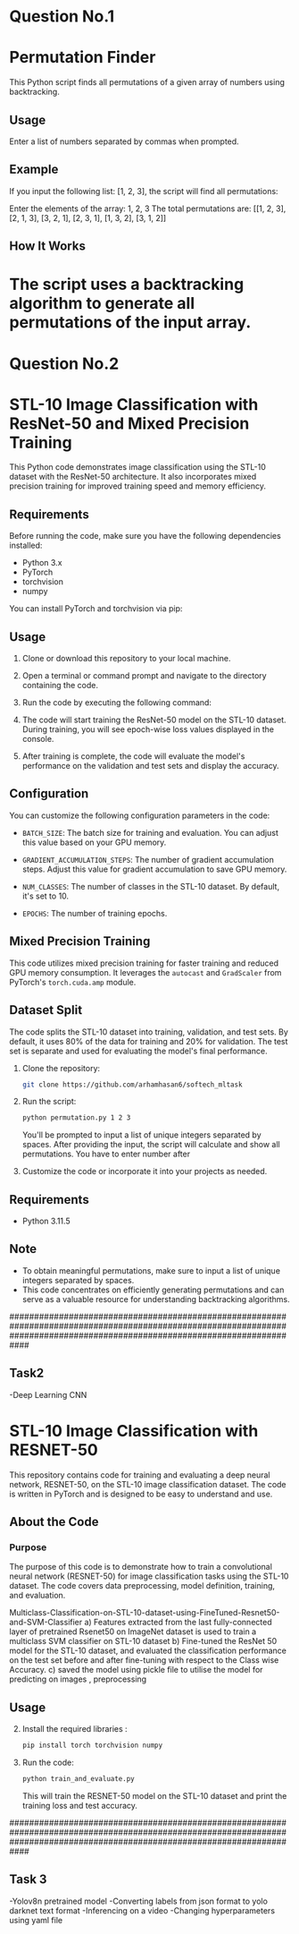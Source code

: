 # Question No.1
# Permutation Finder

 

This Python script finds all permutations of a given array of numbers using backtracking.

 

## Usage

 

Enter a list of numbers separated by commas when prompted.

 

## Example

 

If you input the following list: [1, 2, 3], the script will find all permutations:

 

Enter the elements of the array: 1, 2, 3
The total permutations are: [[1, 2, 3], [2, 1, 3], [3, 2, 1], [2, 3, 1], [1, 3, 2], [3, 1, 2]]

 

## How It Works

 

The script uses a backtracking algorithm to generate all permutations of the input array.
=================================================================================================================================================================

 

# Question No.2

 

# STL-10 Image Classification with ResNet-50 and Mixed Precision Training

 

This Python code demonstrates image classification using the STL-10 dataset with the ResNet-50 architecture. It also incorporates mixed precision training for improved training speed and memory efficiency.

 

## Requirements

 

Before running the code, make sure you have the following dependencies installed:

 

- Python 3.x
- PyTorch
- torchvision
- numpy

 

You can install PyTorch and torchvision via pip:

 

 

## Usage

 

1. Clone or download this repository to your local machine.

 

2. Open a terminal or command prompt and navigate to the directory containing the code.

 

3. Run the code by executing the following command:

 

4. The code will start training the ResNet-50 model on the STL-10 dataset. During training, you will see epoch-wise loss values displayed in the console.

 

5. After training is complete, the code will evaluate the model's performance on the validation and test sets and display the accuracy.

 

## Configuration

 

You can customize the following configuration parameters in the code:

 

- `BATCH_SIZE`: The batch size for training and evaluation. You can adjust this value based on your GPU memory.

 

- `GRADIENT_ACCUMULATION_STEPS`: The number of gradient accumulation steps. Adjust this value for gradient accumulation to save GPU memory.

 

- `NUM_CLASSES`: The number of classes in the STL-10 dataset. By default, it's set to 10.

 

- `EPOCHS`: The number of training epochs.

 

## Mixed Precision Training

 

This code utilizes mixed precision training for faster training and reduced GPU memory consumption. It leverages the `autocast` and `GradScaler` from PyTorch's `torch.cuda.amp` module.

 

## Dataset Split

 

The code splits the STL-10 dataset into training, validation, and test sets. By default, it uses 80% of the data for training and 20% for validation. The test set is separate and used for evaluating the model's final performance.
1. Clone the repository:

   ```bash
   git clone https://github.com/arhamhasan6/softech_mltask
   ```

2. Run the script:

   ```bash
   python permutation.py 1 2 3
   ```

   You'll be prompted to input a list of unique integers separated by spaces. After providing the input, the script will calculate and show all permutations. You have to enter number after

3. Customize the code or incorporate it into your projects as needed.

## Requirements
- Python 3.11.5

## Note

- To obtain meaningful permutations, make sure to input a list of unique integers separated by spaces.
- This code concentrates on efficiently generating permutations and can serve as a valuable resource for understanding backtracking algorithms.

############################################################################################################################################################################
## Task2
-Deep Learning CNN
# STL-10 Image Classification with RESNET-50

This repository contains code for training and evaluating a deep neural network, RESNET-50, on the STL-10 image classification dataset. The code is written in PyTorch and is designed to be easy to understand and use.

## About the Code

### Purpose
The purpose of this code is to demonstrate how to train a convolutional neural network (RESNET-50) for image classification tasks using the STL-10 dataset. The code covers data preprocessing, model definition, training, and evaluation.

Multiclass-Classification-on-STL-10-dataset-using-FineTuned-Resnet50-and-SVM-Classifier
a) Features extracted from the last fully-connected layer of pretrained Rsenet50 on ImageNet dataset is used to train a multiclass SVM classifier on STL-10 dataset
b) Fine-tuned the ResNet 50 model for the STL-10 dataset, and evaluated the classification performance on the test set before and after fine-tuning with respect to the Class wise Accuracy.
c) saved the model using pickle file to utilise the model for predicting on images , preprocessing 
## Usage



2. Install the required libraries :

   ```bash
   pip install torch torchvision numpy
   ```

3. Run the code:

   ```bash
   python train_and_evaluate.py
   ```

   This will train the RESNET-50 model on the STL-10 dataset and print the training loss and test accuracy.


############################################################################################################################################################################


## Task 3 

-Yolov8n pretrained model 
-Converting labels from json format to yolo darknet text format
-Inferencing on a video
-Changing hyperparameters using yaml file


